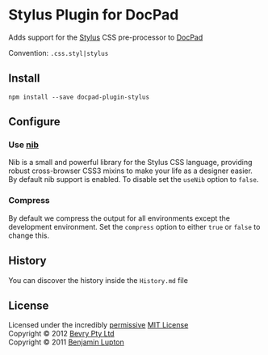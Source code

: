 # Stylus Plugin for DocPad
Adds support for the [Stylus](http://learnboost.github.com/stylus/) CSS pre-processor to [DocPad](https://docpad.org)

Convention:  `.css.styl|stylus`


## Install

```
npm install --save docpad-plugin-stylus
```


## Configure

### Use [nib](http://visionmedia.github.com/nib/)
Nib is a small and powerful library for the Stylus CSS language, providing robust cross-browser CSS3 mixins to make your life as a designer easier. By default nib support is enabled. To disable set the `useNib` option to `false`.

### Compress
By default we compress the output for all environments except the development environment. Set the `compress` option to either `true` or `false` to change this.


## History
You can discover the history inside the `History.md` file


## License
Licensed under the incredibly [permissive](http://en.wikipedia.org/wiki/Permissive_free_software_licence) [MIT License](http://creativecommons.org/licenses/MIT/)
<br/>Copyright &copy; 2012 [Bevry Pty Ltd](http://bevry.me)
<br/>Copyright &copy; 2011 [Benjamin Lupton](http://balupton.com)